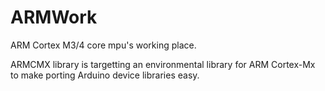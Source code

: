 ARMWork
=======
ARM Cortex M3/4 core mpu's working place.

ARMCMX library is targetting an environmental library for ARM Cortex-Mx 
to make porting Arduino device libraries easy. 
